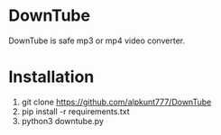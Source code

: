 # DownTube

DownTube is safe mp3 or mp4 video converter.


# Installation

1. git clone https://github.com/alpkunt777/DownTube
2. pip install -r requirements.txt
3. python3 downtube.py
